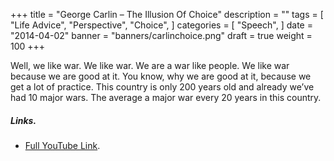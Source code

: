 +++
title = "George Carlin – The Illusion Of Choice"
description = ""
tags = [
    "Life Advice",
    "Perspective",
    "Choice",
]
categories = [
    "Speech",
]
date = "2014-04-02"
banner = "banners/carlinchoice.png"
draft = true
weight = 100
+++

Well, we like war. We like war. We are a war like people. We like war because we are good at it. You know, why we are good at it, because we get a lot of practice. This country is only 200 years old and already we’ve had 10 major wars. The average a major war every 20 years in this country.

##### Links.
* [Full YouTube Link](https://youtu.be/SC_wjQtfhZQ).
